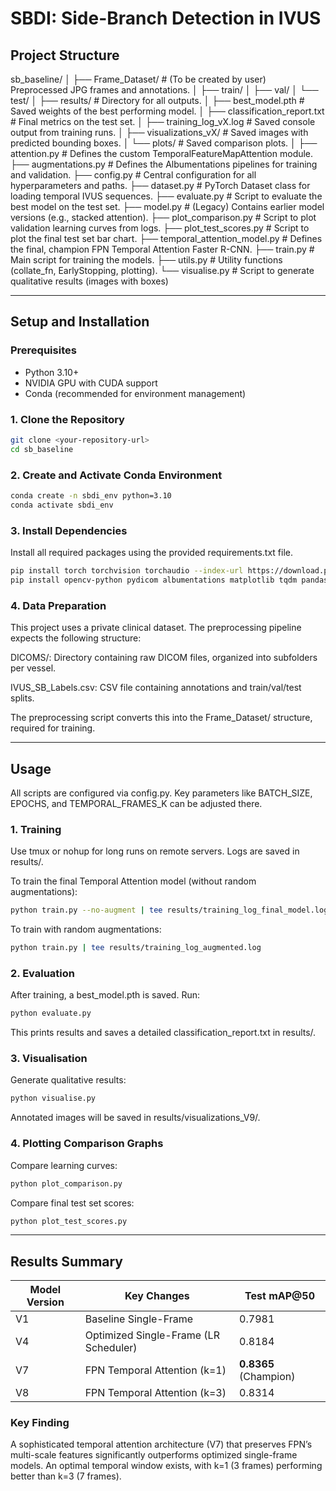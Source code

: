 # SBDI: Side-Branch Detection in IVUS

## Project Structure

sb_baseline/
│
├── Frame_Dataset/ # (To be created by user) Preprocessed JPG frames and annotations.
│ ├── train/
│ ├── val/
│ └── test/
│
├── results/ # Directory for all outputs.
│ ├── best_model.pth # Saved weights of the best performing model.
│ ├── classification_report.txt # Final metrics on the test set.
│ ├── training_log_vX.log # Saved console output from training runs.
│ ├── visualizations_vX/ # Saved images with predicted bounding boxes.
│ └── plots/ # Saved comparison plots.
│
├── attention.py # Defines the custom TemporalFeatureMapAttention module.
├── augmentations.py # Defines the Albumentations pipelines for training and validation.
├── config.py # Central configuration for all hyperparameters and paths.
├── dataset.py # PyTorch Dataset class for loading temporal IVUS sequences.
├── evaluate.py # Script to evaluate the best model on the test set.
├── model.py # (Legacy) Contains earlier model versions (e.g., stacked attention).
├── plot_comparison.py # Script to plot validation learning curves from logs.
├── plot_test_scores.py # Script to plot the final test set bar chart.
├── temporal_attention_model.py # Defines the final, champion FPN Temporal Attention Faster R-CNN.
├── train.py # Main script for training the models.
├── utils.py # Utility functions (collate_fn, EarlyStopping, plotting).
└── visualise.py # Script to generate qualitative results (images with boxes)


---

## Setup and Installation

### Prerequisites
- Python 3.10+
- NVIDIA GPU with CUDA support
- Conda (recommended for environment management)

### 1. Clone the Repository
```bash
git clone <your-repository-url>
cd sb_baseline
```

### 2. Create and Activate Conda Environment
```bash
conda create -n sbdi_env python=3.10
conda activate sbdi_env
```

### 3. Install Dependencies
Install all required packages using the provided requirements.txt file.
```bash
pip install torch torchvision torchaudio --index-url https://download.pytorch.org/whl/cu118
pip install opencv-python pydicom albumentations matplotlib tqdm pandas numpy torchmetrics
```

### 4. Data Preparation
This project uses a private clinical dataset. The preprocessing pipeline expects the following structure:

DICOMS/: Directory containing raw DICOM files, organized into subfolders per vessel.

IVUS_SB_Labels.csv: CSV file containing annotations and train/val/test splits.

The preprocessing script converts this into the Frame_Dataset/ structure, required for training.

---

## Usage
All scripts are configured via config.py. Key parameters like BATCH_SIZE, EPOCHS, and TEMPORAL_FRAMES_K can be adjusted there.

### 1. Training

Use tmux or nohup for long runs on remote servers. Logs are saved in results/.

To train the final Temporal Attention model (without random augmentations):
```bash
python train.py --no-augment | tee results/training_log_final_model.log
```
To train with random augmentations:
```bash
python train.py | tee results/training_log_augmented.log
```

### 2. Evaluation

After training, a best_model.pth is saved. Run:
```bash
python evaluate.py
```
This prints results and saves a detailed classification_report.txt in results/.

### 3. Visualisation

Generate qualitative results:
```bash
python visualise.py
```
Annotated images will be saved in results/visualizations_V9/.

### 4. Plotting Comparison Graphs

Compare learning curves:
```bash
python plot_comparison.py
```

Compare final test set scores:
```bash
python plot_test_scores.py
```

---

## Results Summary

| Model Version | Key Changes                           | Test mAP@50 |
|---------------|---------------------------------------|-------------|
| V1            | Baseline Single-Frame                 | 0.7981      |
| V4            | Optimized Single-Frame (LR Scheduler) | 0.8184      |
| V7            | FPN Temporal Attention (k=1)          | **0.8365** (Champion) |
| V8            | FPN Temporal Attention (k=3)          | 0.8314      |


### Key Finding
A sophisticated temporal attention architecture (V7) that preserves FPN’s multi-scale features significantly outperforms optimized single-frame models. An optimal temporal window exists, with k=1 (3 frames) performing better than k=3 (7 frames).
